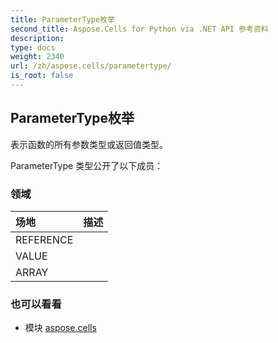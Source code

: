 ```yaml
---
title: ParameterType枚举
second_title: Aspose.Cells for Python via .NET API 参考资料
description:
type: docs
weight: 2340
url: /zh/aspose.cells/parametertype/
is_root: false
---
```

## ParameterType枚举
表示函数的所有参数类型或返回值类型。



ParameterType 类型公开了以下成员：

### 领域
|场地|描述|
| :- | :- |
| REFERENCE |  |
| VALUE |  |
| ARRAY |  |



### 也可以看看
* 模块 [aspose.cells](..)
